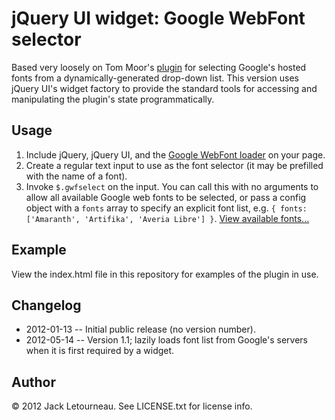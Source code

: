 jQuery UI widget: Google WebFont selector
======================================================================

Based very loosely on Tom Moor's [plugin](https://github.com/tommoor/fontselect-jquery-plugin)
for selecting Google's hosted fonts from a dynamically-generated drop-down list. This version
uses jQuery UI's widget factory to provide the standard tools for accessing and manipulating
the plugin's state programmatically.

Usage
----------------------------------------------------------------------

1. Include jQuery, jQuery UI, and the [Google WebFont loader](http://code.google.com/apis/webfonts/docs/webfont_loader.html) on your page.
2. Create a regular text input to use as the font selector (it may be prefilled with the name of a font).
3. Invoke `$.gwfselect` on the input. You can call this with no arguments to allow all available Google web fonts to be selected, or pass a config object with a `fonts` array to specify an explicit font list, e.g. `{ fonts: ['Amaranth', 'Artifika', 'Averia Libre'] }`. [View available fonts...](http://www.google.com/webfonts)

Example
----------------------------------------------------------------------

View the index.html file in this repository for examples of the plugin in use.

Changelog
----------------------------------------------------------------------

* 2012-01-13 -- Initial public release (no version number).
* 2012-05-14 -- Version 1.1; lazily loads font list from Google's servers when it is first required by a widget.

Author
----------------------------------------------------------------------

© 2012 Jack Letourneau. See LICENSE.txt for license info.
